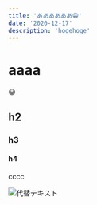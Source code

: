 ```yaml
---
title: 'ああああああ😀'
date: '2020-12-17'
description: 'hogehoge'
---
```


# aaaa

😀

## h2

### h3

#### h4

cccc


![代替テキスト](https://i.imgur.com/moJ8Aw1.png)
